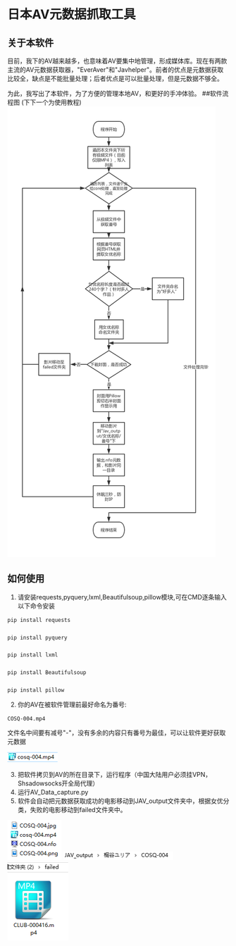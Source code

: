 # 日本AV元数据抓取工具  

## 关于本软件

目前，我下的AV越来越多，也意味着AV要集中地管理，形成媒体库。现在有两款主流的AV元数据获取器，"EverAver"和"Javhelper"。前者的优点是元数据获取比较全，缺点是不能批量处理；后者优点是可以批量处理，但是元数据不够全。

为此，我写出了本软件，为了方便的管理本地AV，和更好的手冲体验。
##软件流程图   (下下一个为使用教程)
![](flow_chart.jpg)

## 如何使用
1. 请安装requests,pyquery,lxml,Beautifulsoup,pillow模块,可在CMD逐条输入以下命令安装
```python
pip install requests
```
###
```python
pip install pyquery
   ```
###
```python
pip install lxml
```
###
```python
pip install Beautifulsoup
```
###
```python
pip install pillow
```

2. 你的AV在被软件管理前最好命名为番号:
```
COSQ-004.mp4
```
文件名中间要有减号"-"，没有多余的内容只有番号为最佳，可以让软件更好获取元数据

![](readme1.PNG)

3. 把软件拷贝到AV的所在目录下，运行程序（中国大陆用户必须挂VPN，Shsadowsocks开全局代理）
4. 运行AV_Data_capture.py
5. 软件会自动把元数据获取成功的电影移动到JAV_output文件夹中，根据女优分类，失败的电影移动到failed文件夹中。

![](readme2.PNG)
![](readme3.PNG)
![](readme4.PNG)
  
